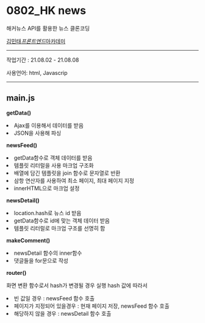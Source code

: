 # 0802_HK news

해커뉴스 API를 활용한 뉴스 클론코딩

[김민태*프론트엔드*아카데미](https://fastcampus.co.kr/dev_academy_kmt1)

---

작업기간 : 21.08.02 - 21.08.08

사용언어: html, Javascrip

---

## main.js

**getData()**

<li>Ajax를 이용해서 데이터를 받음
<li>JSON을 사용해 파싱

**newsFeed()**

<li>getData함수로 객체 데이터를 받음
<li>템플릿 리터럴을 사용 마크업 구조화
<li>배열에 담긴 템플릿을 join 함수로 문자열로 반환
<li> 삼항 연산자를 사용하여 최소 페이지, 최대 페이지 지정
<li> innerHTML으로  마크업 설정

**newsDetail()**

<li> location.hash로 뉴스 id 받음
<li> getData함수로 id에 맞는 객체 데이터 받음 
<li> 템플릿 리터럴로 마크업 구조를 선명히 함

**makeComment()**

<li>newsDetail 함수의 inner함수
<li>  댓글들을 for문으로 작성

**router()**

화면 변환 함수로서 hash가 변경될 경우 실행
hash 값에 따라서

<li>빈 값일 경우 : newsFeed 함수 호출
<li>페이지가 지정되어 있을경우 : 현재 페이지 저장, newsFeed 함수 호출
<li>해당하지 않을 경우 : newsDetail 함수 호출
